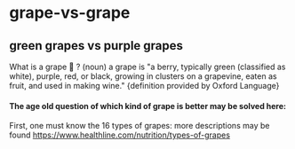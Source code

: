 # grape-vs-grape
## green grapes vs purple grapes
What is a grape 🍇 ? (noun) a grape is "a berry, typically green (classified as white), purple, red, or black, growing in clusters on a grapevine, eaten as fruit, and used in making wine." {definition provided by Oxford Language}
#### The age old question of which kind of grape is better may be solved **here**:
First, one must know the 16 types of grapes: more descriptions may be found https://www.healthline.com/nutrition/types-of-grapes
